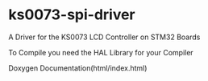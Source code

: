 # ks0073-spi-driver
A Driver for the KS0073 LCD Controller on STM32 Boards

To Compile you need the HAL Library for your Compiler

Doxygen Documentation(html/index.html)
